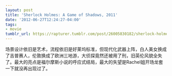 ```yaml
---
layout: post
title: 'Sherlock Holmes: A Game of Shadows, 2011'
date: '2012-06-27T12:24:27-04:00'
tags:
- movie
tumblr_url: https://rapturer.tumblr.com/post/26005830182/sherlock-holmes-a-game-of-shadows-2011
---
```

场景设计依旧是艺术，流程依旧是好莱坞标准，但现代化武器上阵，白人美女换成了吉普赛人，伦敦换成了欧洲三地游，大侦探竟然还被用了刑，旧英伦风貌全失了。最大的亮点是福尔摩斯小说的呼应式结局，最大的失望是Rachel姐开场龙套一下就没再出现过了。

